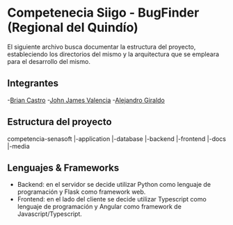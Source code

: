 # Competenecia Siigo - BugFinder (Regional del Quindío)

El siguiente archivo busca documentar la estructura del proyecto, estableciendo los directorios del mismo y la arquitectura
que se empleara para el desarrollo del mismo.

## Integrantes

-[Brian Castro](https://github.com/briancastro-bc)
-[John James Valencia](https://github.com/dunloop26)
-[Alejandro Giraldo](https://github.com/xAGH)

## Estructura del proyecto

competencia-senasoft
    |-application
        |-database
        |-backend
        |-frontend
    |-docs
    |-media

## Lenguajes & Frameworks

- Backend: en el servidor se decide utilizar Python como lenguaje de programación y Flask como framework web.
- Frontend: en el lado del cliente se decide utilizar Typescript como lenguaje de programación y Angular como framework de Javascript/Typescript.
  